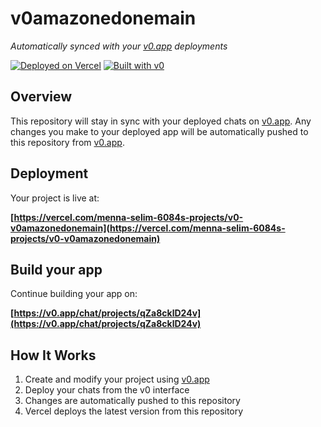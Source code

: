 # v0amazonedonemain

*Automatically synced with your [v0.app](https://v0.app) deployments*

[![Deployed on Vercel](https://img.shields.io/badge/Deployed%20on-Vercel-black?style=for-the-badge&logo=vercel)](https://vercel.com/menna-selim-6084s-projects/v0-v0amazonedonemain)
[![Built with v0](https://img.shields.io/badge/Built%20with-v0.app-black?style=for-the-badge)](https://v0.app/chat/projects/qZa8cklD24v)

## Overview

This repository will stay in sync with your deployed chats on [v0.app](https://v0.app).
Any changes you make to your deployed app will be automatically pushed to this repository from [v0.app](https://v0.app).

## Deployment

Your project is live at:

**[https://vercel.com/menna-selim-6084s-projects/v0-v0amazonedonemain](https://vercel.com/menna-selim-6084s-projects/v0-v0amazonedonemain)**

## Build your app

Continue building your app on:

**[https://v0.app/chat/projects/qZa8cklD24v](https://v0.app/chat/projects/qZa8cklD24v)**

## How It Works

1. Create and modify your project using [v0.app](https://v0.app)
2. Deploy your chats from the v0 interface
3. Changes are automatically pushed to this repository
4. Vercel deploys the latest version from this repository
